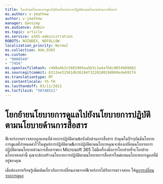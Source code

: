```yaml
---
title: โยกย้ายนโยบายการดูแลไปยังนโยบายการปฏิบัติตามนโยบายด้านการสื่อสาร
ms.author: v-jmathew
author: v-jmathew
manager: dansimp
ms.audience: Admin
ms.topic: article
ms.service: o365-administration
ROBOTS: NOINDEX, NOFOLLOW
localization_priority: Normal
ms.collection: Adm_O365
ms.custom:
- "9000549"
- "7456"
ms.openlocfilehash: c488a4b3c5881909aa5b3c1a4afb6c0054989d02
ms.sourcegitcommit: 6312ee31561db36104f32282d019d069ede69174
ms.translationtype: MT
ms.contentlocale: th-TH
ms.lasthandoff: 03/11/2021
ms.locfileid: "50748511"
---
```

# <a name="migrate-supervision-policies-to-communication-compliance-policies"></a>โยกย้ายนโยบายการดูแลไปยังนโยบายการปฏิบัติตามนโยบายด้านการสื่อสาร

ฟีเจอร์การตรวจสอบถูกแทนที่ด้วยการปฏิบัติตามข้อบังคับด้านการสื่อสาร ถ้าคุณในปัจจุบันมีนโยบายการดูแลที่กําหนดค่าไว้ในศูนย์การปฏิบัติตาม&การปฏิบัติตามนโยบายคุณจะต้องเปลี่ยนนโยบายการปฏิบัติตามนโยบายด้านการสื่อสารของ Microsoft 365 ไม่มีเครื่องมือการโยกย้ายที่จะโยกย้ายนโยบายเหล่านี้ คุณจะต้องสร้างนโยบายการปฏิบัติตามนโยบายการสื่อสารใหม่แทนนโยบายการดูแลที่มีอยู่ของคุณ

เมื่อต้องการเรียนรู้เพิ่มเติมเกี่ยวกับการเปลี่ยนภาพจากฟีเจอร์การได้รับการตรวจสอบ ให้ดู[การเปลี่ยนจากการดูแล](https://go.microsoft.com/fwlink/?linkid=2128750)
